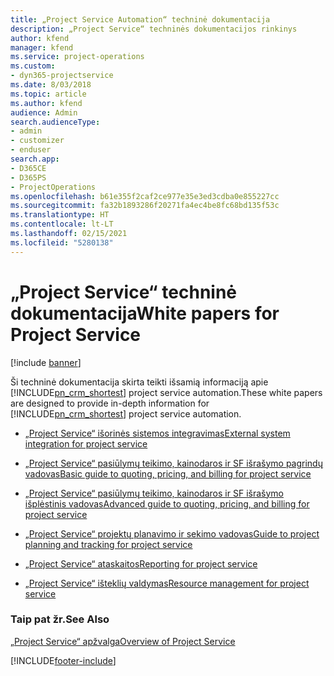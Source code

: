 ```yaml
---
title: „Project Service Automation“ techninė dokumentacija
description: „Project Service“ techninės dokumentacijos rinkinys
author: kfend
manager: kfend
ms.service: project-operations
ms.custom:
- dyn365-projectservice
ms.date: 8/03/2018
ms.topic: article
ms.author: kfend
audience: Admin
search.audienceType:
- admin
- customizer
- enduser
search.app:
- D365CE
- D365PS
- ProjectOperations
ms.openlocfilehash: b61e355f2caf2ce977e35e3ed3cdba0e855227cc
ms.sourcegitcommit: fa32b1893286f20271fa4ec4be8fc68bd135f53c
ms.translationtype: HT
ms.contentlocale: lt-LT
ms.lasthandoff: 02/15/2021
ms.locfileid: "5280138"
---
```

# <a name="white-papers-for-project-service"></a><span data-ttu-id="227c5-103">„Project Service“ techninė dokumentacija</span><span class="sxs-lookup"><span data-stu-id="227c5-103">White papers for Project Service</span></span>

[!include [banner](../includes/psa-now-project-operations.md)]

<span data-ttu-id="227c5-104">Ši techninė dokumentacija skirta teikti išsamią informaciją apie [!INCLUDE[pn_crm_shortest](../includes/pn-crm-shortest.md)] project service automation.</span><span class="sxs-lookup"><span data-stu-id="227c5-104">These white papers are designed to provide in-depth information for [!INCLUDE[pn_crm_shortest](../includes/pn-crm-shortest.md)] project service automation.</span></span>

-   [<span data-ttu-id="227c5-105">„Project Service“ išorinės sistemos integravimas</span><span class="sxs-lookup"><span data-stu-id="227c5-105">External system integration for project service</span></span>](https://go.microsoft.com/fwlink/?LinkId=825445)

-   [<span data-ttu-id="227c5-106">„Project Service“ pasiūlymų teikimo, kainodaros ir SF išrašymo pagrindų vadovas</span><span class="sxs-lookup"><span data-stu-id="227c5-106">Basic guide to quoting, pricing, and billing for project service</span></span>](https://go.microsoft.com/fwlink/?LinkId=825241)

-   [<span data-ttu-id="227c5-107">„Project Service“ pasiūlymų teikimo, kainodaros ir SF išrašymo išplėstinis vadovas</span><span class="sxs-lookup"><span data-stu-id="227c5-107">Advanced guide to quoting, pricing, and billing for project service</span></span>](https://go.microsoft.com/fwlink/?LinkId=825242)

-   [<span data-ttu-id="227c5-108">„Project Service“ projektų planavimo ir sekimo vadovas</span><span class="sxs-lookup"><span data-stu-id="227c5-108">Guide to project planning and tracking for project service</span></span>](https://go.microsoft.com/fwlink/?LinkId=825243)

-   [<span data-ttu-id="227c5-109">„Project Service“ ataskaitos</span><span class="sxs-lookup"><span data-stu-id="227c5-109">Reporting for project service</span></span>](https://go.microsoft.com/fwlink/?LinkId=825446)

-   [<span data-ttu-id="227c5-110">„Project Service“ išteklių valdymas</span><span class="sxs-lookup"><span data-stu-id="227c5-110">Resource management for project service</span></span>](https://go.microsoft.com/fwlink/?LinkId=825244)

### <a name="see-also"></a><span data-ttu-id="227c5-111">Taip pat žr.</span><span class="sxs-lookup"><span data-stu-id="227c5-111">See Also</span></span>
 [<span data-ttu-id="227c5-112">„Project Service“ apžvalga</span><span class="sxs-lookup"><span data-stu-id="227c5-112">Overview of Project Service</span></span>](../psa/overview.md)


[!INCLUDE[footer-include](../includes/footer-banner.md)]